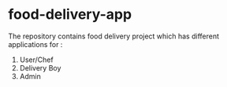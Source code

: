 # food-delivery-app
The repository contains food delivery project which has different applications for :
1. User/Chef
2. Delivery Boy
3. Admin
